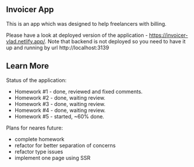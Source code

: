 ## Invoicer App

This is an app which was designed to help freelancers with billing.

Please have a look at deployed version of the application - https://invoicer-vlad.netlify.app/.
Note that backend is not deployed so you need to have it up and running by url http://localhost:3139

## Learn More

Status of the application:

- Homework #1 - done, reviewed and fixed comments.
- Homework #2 - done, waiting review.
- Homework #3 - done, waiting review.
- Homework #4 - done, waiting review.
- Homework #5 - started, ~60% done.

Plans for neares future:

- complete homework
- refactor for better separation of concerns
- refactor type issues
- implement one page using SSR
